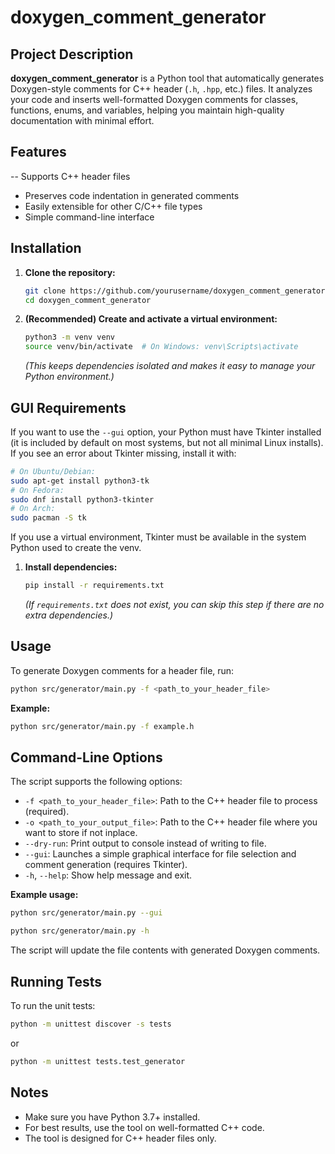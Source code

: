 # doxygen_comment_generator

## Project Description

**doxygen_comment_generator** is a Python tool that automatically generates Doxygen-style comments for C++ header (`.h`, `.hpp`, etc.) files. It analyzes your code and inserts well-formatted Doxygen comments for classes, functions, enums, and variables, helping you maintain high-quality documentation with minimal effort.

## Features

-- Supports C++ header files

- Preserves code indentation in generated comments
- Easily extensible for other C/C++ file types
- Simple command-line interface

## Installation

1. **Clone the repository:**

   ```sh
   git clone https://github.com/yourusername/doxygen_comment_generator.git
   cd doxygen_comment_generator
   ```

2. **(Recommended) Create and activate a virtual environment:**

   ```sh
   python3 -m venv venv
   source venv/bin/activate  # On Windows: venv\Scripts\activate
   ```

   *(This keeps dependencies isolated and makes it easy to manage your Python environment.)*

## GUI Requirements

If you want to use the `--gui` option, your Python must have Tkinter installed (it is included by default on most systems, but not all minimal Linux installs). If you see an error about Tkinter missing, install it with:

```sh
# On Ubuntu/Debian:
sudo apt-get install python3-tk
# On Fedora:
sudo dnf install python3-tkinter
# On Arch:
sudo pacman -S tk
```

If you use a virtual environment, Tkinter must be available in the system Python used to create the venv.

1. **Install dependencies:**

   ```sh
   pip install -r requirements.txt
   ```

   *(If `requirements.txt` does not exist, you can skip this step if there are no extra dependencies.)*

## Usage

To generate Doxygen comments for a header file, run:

```sh
python src/generator/main.py -f <path_to_your_header_file>
```

**Example:**

```sh
python src/generator/main.py -f example.h
```

## Command-Line Options

The script supports the following options:

- `-f <path_to_your_header_file>`: Path to the C++ header file to process (required).
- `-o <path_to_your_output_file>`: Path to the C++ header file where you want to store if not inplace.
- `--dry-run`: Print output to console instead of writing to file.
- `--gui`: Launches a simple graphical interface for file selection and comment generation (requires Tkinter).
- `-h`, `--help`: Show help message and exit.

**Example usage:**

```sh
python src/generator/main.py --gui
```

```sh
python src/generator/main.py -h
```

The script will update the file contents with generated Doxygen comments.

## Running Tests

To run the unit tests:

```sh
python -m unittest discover -s tests
```

or

```sh
python -m unittest tests.test_generator
```

## Notes

- Make sure you have Python 3.7+ installed.
- For best results, use the tool on well-formatted C++ code.
- The tool is designed for C++ header files only.
